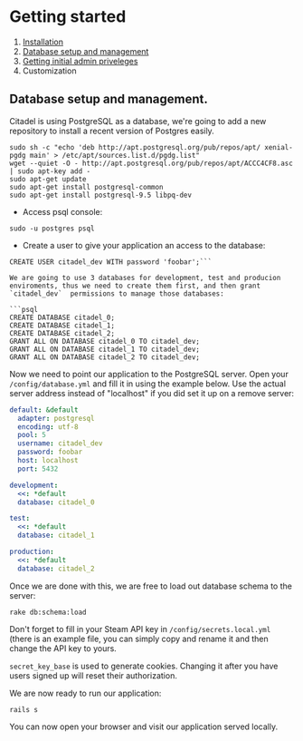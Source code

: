 # Getting started

1. [Installation](Getting_started.md)
2. [Database setup and management](Database.md)
3. [Getting initial admin priveleges](Privileges.md)
4. Customization


## Database setup and management. 


Citadel is using PostgreSQL as a database, we're going to add a new repository to install a recent version of Postgres easily.

```
sudo sh -c "echo 'deb http://apt.postgresql.org/pub/repos/apt/ xenial-pgdg main' > /etc/apt/sources.list.d/pgdg.list"
wget --quiet -O - http://apt.postgresql.org/pub/repos/apt/ACCC4CF8.asc | sudo apt-key add -
sudo apt-get update
sudo apt-get install postgresql-common
sudo apt-get install postgresql-9.5 libpq-dev
```

* Access psql console:

`sudo -u postgres psql`

* Create a user to give your application an access to the database:

```psql
CREATE USER citadel_dev WITH password 'foobar';```

We are going to use 3 databases for development, test and producion enviroments, thus we need to create them first, and then grant `citadel_dev`  permissions to manage those databases:

```psql
CREATE DATABASE citadel_0;
CREATE DATABASE citadel_1;
CREATE DATABASE citadel_2;
GRANT ALL ON DATABASE citadel_0 TO citadel_dev;
GRANT ALL ON DATABASE citadel_1 TO citadel_dev;
GRANT ALL ON DATABASE citadel_2 TO citadel_dev;
```


Now we need to point our application to the PostgreSQL server. Open your `/config/database.yml` and fill it in using the example below. Use the actual server address instead of "localhost" if you did set it up on a remove server:

```yml
default: &default
  adapter: postgresql
  encoding: utf-8
  pool: 5
  username: citadel_dev
  password: foobar
  host: localhost
  port: 5432

development:
  <<: *default
  database: citadel_0

test:
  <<: *default
  database: citadel_1

production:
  <<: *default
  database: citadel_2

```

Once we are done with this, we are free to load out database schema to the server:

`rake db:schema:load`

Don't forget to fill in your Steam API key in `/config/secrets.local.yml` (there is an example file, you can simply copy and rename it and then change the API key to yours.

`secret_key_base` is used to generate cookies. Changing it after you have users signed up will reset their authorization.

We are now ready to run our application:

`rails s`

You can now open your browser and visit our application served locally.




